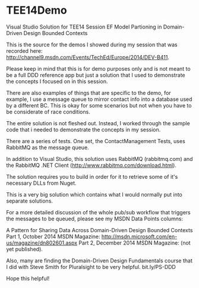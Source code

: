 TEE14Demo
=========

Visual Studio Solution for TEE14 Session EF Model Partioning in Domain-Driven Design Bounded Contexts

This is the source for the demos I showed during my session that was recorded here: http://channel9.msdn.com/Events/TechEd/Europe/2014/DEV-B411.

Please keep in mind that this is for demo purposes only and is not meant to be a full DDD reference app but just a solution that I used to demonstrate the concepts I focused on in this session.

There are also examples of things that are specific to the demo, for example, I use a message queue to mirror contact info into a database used by a different BC. This is okay for some scenarios but not when you have to be considerate of race conditions.

The entire solution is not fleshed out. Instead, I worked through the sample code that i needed to demonstrate the concepts in my session.

There are a series of tests. One set, the ContactManagement Tests, uses RabbitMQ as the message queue. 

In addition to Visual Studio, this solution uses RabbitMQ (rabbitmq.com) and the RabbitMQ .NET Client (http://www.rabbitmq.com/download.html).

The solution requires you to build in order for it to retrieve some of it's necessary DLLs from Nuget.

This is a very big solution which contains what I would normally put into separate solutions.

For a more detailed discussion of the whole pub/sub workflow that triggers the messages to be queued, please see my MSDN Data Points columns:

A Pattern for Sharing Data Across Domain-Driven Design Bounded Contexts
Part 1, October 2014 MSDN Magazine: http://msdn.microsoft.com/en-us/magazine/dn802601.aspx
Part 2, December 2014 MSDN Magazine: (not yet published).

Also, many are finding the Domain-Driven Design Fundamentals course that I did with Steve Smith for Pluralsight to be very helpful. bit.ly/PS-DDD

Hope this helpful!

